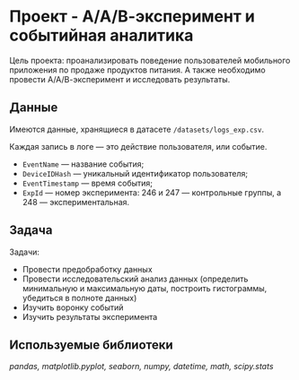 # Проект - А/А/В-эксперимент и событийная аналитика
Цель проекта: проанализировать поведение пользователей мобильного приложения по продаже продуктов питания. А также необходимо провести А/А/В-эксперимент и исследовать результаты.

## Данные

Имеются данные, хранящиеся в датасете `/datasets/logs_exp.csv`.

Каждая запись в логе — это действие пользователя, или событие. 
* `EventName` — название события;
* `DeviceIDHash` — уникальный идентификатор пользователя;
* `EventTimestamp` — время события;
* `ExpId` — номер эксперимента: 246 и 247 — контрольные группы, а 248 — экспериментальная.

## Задача

Задачи:

* Провести предобработку данных
* Провести исследовательский анализ данных (определить минимальную и максимальную даты, построить гистограммы, убедиться в полноте данных)
* Изучить воронку событий
* Изучить результаты эксперимента

## Используемые библиотеки
*pandas, matplotlib.pyplot, seaborn, numpy, datetime, math, scipy.stats*
